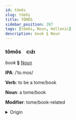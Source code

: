 ```yaml
---
id: tômôs
slug: tômôs
title: TÔMÔS
sidebar_position: 287
tags: [tômôs, Noun, Hellenic]
description: book § Noun
---
```


### tômôs&emsp;<span kind="abugida">cıƶ́ı</span>

*book* **§** [Noun](../../tags/Noun)

**IPA**: /ˈto.mos/

**Verb**: to be a tome/book

**Noun**: a tome/book

**Modifier**: tome/book-related

<details>
    <summary>Origin</summary>
    Greek τόμος tómos /ˈto.mos/<br/>
    <em>Hellenic Language Family</em>
</details>